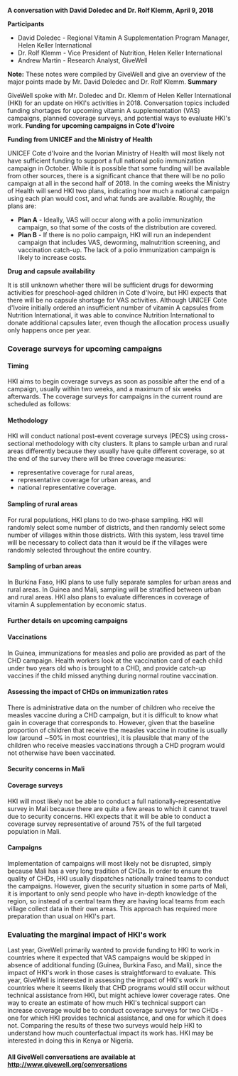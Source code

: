 **A conversation with David Doledec and Dr. Rolf Klemm, April 9, 2018**

**Participants**

* David Doledec - Regional Vitamin A Supplementation Program Manager, Helen Keller International
* Dr. Rolf Klemm - Vice President of Nutrition, Helen Keller International
* Andrew Martin - Research Analyst, GiveWell

**Note:** These notes were compiled by GiveWell and give an overview of the major points made by Mr. David Doledec and Dr. Rolf Klemm. **Summary**

GiveWell spoke with Mr. Doledec and Dr. Klemm of Helen Keller International (HKI) for an update on HKI's activities in 2018. Conversation topics included funding shortages for upcoming vitamin A supplementation (VAS) campaigns, planned coverage surveys, and potential ways to evaluate HKI's work. **Funding for upcoming campaigns in Cote d'Ivoire**

**Funding from UNICEF and the Ministry of Health**

UNICEF Cote d'Ivoire and the Ivorian Ministry of Health will most likely not have sufficient funding to support a full national polio immunization campaign in October. While it is possible that some funding will be available from other sources, there is a significant chance that there will be no polio campaign at all in the second half of 2018. In the coming weeks the Ministry of Health will send HKI two plans, indicating how much a national campaign using each plan would cost, and what funds are available. Roughly, the plans are:

* **Plan A** - Ideally, VAS will occur along with a polio immunization campaign, so that some of the costs of the distribution are covered.
* **Plan B** - If there is no polio campaign, HKI will run an independent campaign that includes VAS, deworming, malnutrition screening, and vaccination catch-up. The lack of a polio immunization campaign is likely to increase costs.

**Drug and capsule availability**

It is still unknown whether there will be sufficient drugs for deworming activities for preschool-aged children in Cote d'Ivoire, but HKI expects that there will be no capsule shortage for VAS activities. Although UNICEF Cote d'Ivoire initially ordered an insufficient number of vitamin A capsules from Nutrition International, it was able to convince Nutrition International to donate additional capsules later, even though the allocation process usually only happens once per year.

### Coverage surveys for upcoming campaigns

#### Timing

HKI aims to begin coverage surveys as soon as possible after the end of a campaign, usually within two weeks, and a maximum of six weeks afterwards. The coverage surveys for campaigns in the current round are scheduled as follows:

#### Methodology

HKI will conduct national post-event coverage surveys (PECS) using cross-sectional methodology with city clusters. It plans to sample urban and rural areas differently because they usually have quite different coverage, so at the end of the survey there will be three coverage measures:
* representative coverage for rural areas,
* representative coverage for urban areas, and
* national representative coverage.

#### Sampling of rural areas

For rural populations, HKI plans to do two-phase sampling. HKI will randomly select some number of districts, and then randomly select some number of villages within those districts. With this system, less travel time will be necessary to collect data than it would be if the villages were randomly selected throughout the entire country.

#### Sampling of urban areas

In Burkina Faso, HKI plans to use fully separate samples for urban areas and rural areas. In Guinea and Mali, sampling will be stratified between urban and rural areas. HKI also plans to evaluate differences in coverage of vitamin A supplementation by economic status.

#### Further details on upcoming campaigns

#### Vaccinations

In Guinea, immunizations for measles and polio are provided as part of the CHD campaign. Health workers look at the vaccination card of each child under two years old who is brought to a CHD, and provide catch-up vaccines if the child missed anything during normal routine vaccination.

#### Assessing the impact of CHDs on immunization rates

There is administrative data on the number of children who receive the measles vaccine during a CHD campaign, but it is difficult to know what gain in coverage that corresponds to. However, given that the baseline proportion of children that receive the measles vaccine in routine is usually low (around ∼50% in most countries), it is plausible that many of the children who receive measles vaccinations through a CHD program would not otherwise have been vaccinated.

#### Security concerns in Mali

#### Coverage surveys

HKI will most likely not be able to conduct a full nationally-representative survey in Mali because there are quite a few areas to which it cannot travel due to security concerns. HKI expects that it will be able to conduct a coverage survey representative of around 75% of the full targeted population in Mali.

#### Campaigns

Implementation of campaigns will most likely not be disrupted, simply because Mali has a very long tradition of CHDs. In order to ensure the quality of CHDs, HKI usually dispatches nationally trained teams to conduct the campaigns. However, given the security situation in some parts of Mali, it is important to only send people who have in-depth knowledge of the region, so instead of a central team they are having local teams from each village collect data in their own areas. This approach has required more preparation than usual on HKI's part.

### Evaluating the marginal impact of HKI's work

Last year, GiveWell primarily wanted to provide funding to HKI to work in countries where it expected that VAS campaigns would be skipped in absence of additional funding (Guinea, Burkina Faso, and Mali), since the impact of HKI's work in those cases is straightforward to evaluate. This year, GiveWell is interested in assessing the impact of HKI's work in countries where it seems likely that CHD programs would still occur without technical assistance from HKI, but might achieve lower coverage rates. One way to create an estimate of how much HKI's technical support can increase coverage would be to conduct coverage surveys for two CHDs - one for which HKI provides technical assistance, and one for which it does not. Comparing the results of these two surveys would help HKI to understand how much counterfactual impact its work has. HKI may be interested in doing this in Kenya or Nigeria.

#### All GiveWell conversations are available at http://www.givewell.org/conversations